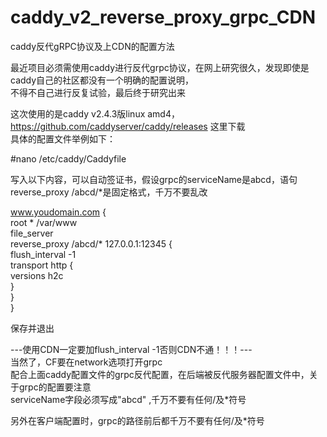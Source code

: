 # caddy_v2_reverse_proxy_grpc_CDN 
caddy反代gRPC协议及上CDN的配置方法  
  
最近项目必须需使用caddy进行反代grpc协议，在网上研究很久，发现即使是caddy自己的社区都没有一个明确的配置说明，  
不得不自己进行反复试验，最后终于研究出来  

这次使用的是caddy v2.4.3版linux amd4，https://github.com/caddyserver/caddy/releases 这里下载   
具体的配置文件举例如下：  
  
#nano /etc/caddy/Caddyfile  
  
写入以下内容，可以自动签证书，假设grpc的serviceName是abcd，语句reverse_proxy /abcd/*是固定格式，千万不要乱改  
 
www.youdomain.com {  
root * /var/www  
file_server  
reverse_proxy /abcd/* 127.0.0.1:12345 {  
flush_interval -1  
transport http {  
versions h2c  
}  
}  
}  
 
保存并退出 
 
---使用CDN一定要加flush_interval -1否则CDN不通！！！---  
当然了，CF要在network选项打开grpc  
配合上面caddy配置文件的grpc反代配置，在后端被反代服务器配置文件中，关于grpc的配置要注意  
serviceName字段必须写成"abcd" ,千万不要有任何/及*符号  
  
另外在客户端配置时，grpc的路径前后都千万不要有任何/及*符号  
  
